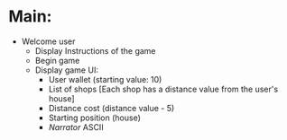 # Main:
- Welcome user
  - Display Instructions of the game
  - Begin game
  - Display game UI:
    - User wallet (starting value: 10)
    - List of shops [Each shop has a distance value from the user's house]
    - Distance cost (distance value - 5)
    - Starting position (house)
    - *Narrator* ASCII
        
